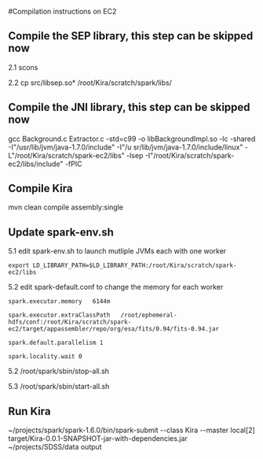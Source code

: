 #Compilation instructions on EC2


## Compile the SEP library, this step can be skipped now

2.1 scons

2.2 cp src/libsep.so* /root/Kira/scratch/spark/libs/

## Compile the JNI library, this step can be skipped now

gcc Background.c Extractor.c -std=c99 -o libBackgroundImpl.so -lc -shared -I"/usr/lib/jvm/java-1.7.0/include" -I"/u
sr/lib/jvm/java-1.7.0/include/linux" -L"/root/Kira/scratch/spark-ec2/libs" -lsep -I"/root/Kira/scratch/spark-ec2/libs/include" -fPIC

## Compile Kira

mvn clean compile assembly:single

## Update spark-env.sh

5.1 edit spark-env.sh to launch mutliple JVMs each with one worker

    export LD_LIBRARY_PATH=$LD_LIBRARY_PATH:/root/Kira/scratch/spark-ec2/libs

5.2 edit spark-default.conf to change the memory for each worker

    spark.executor.memory   6144m

    spark.executor.extraClassPath	/root/ephemeral-hdfs/conf:/root/Kira/scratch/spark-ec2/target/appassembler/repo/org/esa/fits/0.94/fits-0.94.jar

    spark.default.parallelism 1
    
    spark.locality.wait 0

5.2 /root/spark/sbin/stop-all.sh

5.3 /root/spark/sbin/start-all.sh

## Run Kira

~/projects/spark/spark-1.6.0/bin/spark-submit --class Kira --master local[2] target/Kira-0.0.1-SNAPSHOT-jar-with-dependencies.jar ~/projects/SDSS/data output